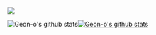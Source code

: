 <img src="https://capsule-render.vercel.app/api?type=Cylinder&color=auto&height=100&section=header&text=Hi!%20I'm%20Geon&fontSize=50" />

![Geon-o's github stats](https://github-readme-stats.vercel.app/api?username=Geon-o&show_icons=true)[![Geon-o's github stats](https://github-readme-stats.vercel.app/api/top-langs/?username=Geon-o&show_icons=true&hide_border=true&title_color=004386&icon_color=004386&layout=compact)](https://github.com/Geon-o)
